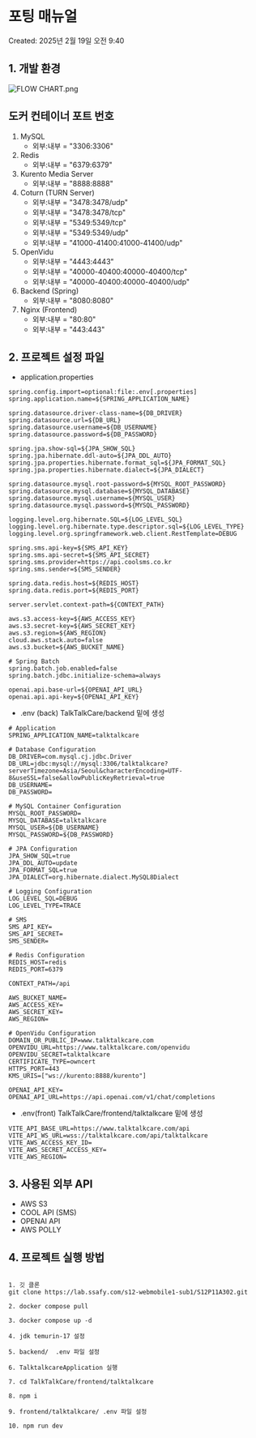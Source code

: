 # 포팅 매뉴얼

Created: 2025년 2월 19일 오전 9:40

## 1. 개발 환경

![FLOW CHART.png](FLOW_CHART.png)

## 도커 컨테이너 포트 번호

1. MySQL
    - 외부:내부 = "3306:3306"
2. Redis
    - 외부:내부 = "6379:6379"
3. Kurento Media Server
    - 외부:내부 = "8888:8888"
4. Coturn (TURN Server)
    - 외부:내부 = "3478:3478/udp"
    - 외부:내부 = "3478:3478/tcp"
    - 외부:내부 = "5349:5349/tcp"
    - 외부:내부 = "5349:5349/udp"
    - 외부:내부 = "41000-41400:41000-41400/udp"
5. OpenVidu
    - 외부:내부 = "4443:4443"
    - 외부:내부 = "40000-40400:40000-40400/tcp"
    - 외부:내부 = "40000-40400:40000-40400/udp"
6. Backend (Spring)
    - 외부:내부 = "8080:8080"
7. Nginx (Frontend)
    - 외부:내부 = "80:80"
    - 외부:내부 = "443:443"

## 2. 프로젝트 설정 파일

- application.properties

```
spring.config.import=optional:file:.env[.properties]
spring.application.name=${SPRING_APPLICATION_NAME}

spring.datasource.driver-class-name=${DB_DRIVER}
spring.datasource.url=${DB_URL}
spring.datasource.username=${DB_USERNAME}
spring.datasource.password=${DB_PASSWORD}

spring.jpa.show-sql=${JPA_SHOW_SQL}
spring.jpa.hibernate.ddl-auto=${JPA_DDL_AUTO}
spring.jpa.properties.hibernate.format_sql=${JPA_FORMAT_SQL}
spring.jpa.properties.hibernate.dialect=${JPA_DIALECT}

spring.datasource.mysql.root-password=${MYSQL_ROOT_PASSWORD}
spring.datasource.mysql.database=${MYSQL_DATABASE}
spring.datasource.mysql.username=${MYSQL_USER}
spring.datasource.mysql.password=${MYSQL_PASSWORD}

logging.level.org.hibernate.SQL=${LOG_LEVEL_SQL}
logging.level.org.hibernate.type.descriptor.sql=${LOG_LEVEL_TYPE}
logging.level.org.springframework.web.client.RestTemplate=DEBUG

spring.sms.api-key=${SMS_API_KEY}
spring.sms.api-secret=${SMS_API_SECRET}
spring.sms.provider=https://api.coolsms.co.kr
spring.sms.sender=${SMS_SENDER}

spring.data.redis.host=${REDIS_HOST}
spring.data.redis.port=${REDIS_PORT}

server.servlet.context-path=${CONTEXT_PATH}

aws.s3.access-key=${AWS_ACCESS_KEY}
aws.s3.secret-key=${AWS_SECRET_KEY}
aws.s3.region=${AWS_REGION}
cloud.aws.stack.auto=false
aws.s3.bucket=${AWS_BUCKET_NAME}

# Spring Batch
spring.batch.job.enabled=false
spring.batch.jdbc.initialize-schema=always

openai.api.base-url=${OPENAI_API_URL}
openai.api.api-key=${OPENAI_API_KEY}

```

- .env (back) TalkTalkCare/backend 밑에 생성

```
# Application
SPRING_APPLICATION_NAME=talktalkcare

# Database Configuration
DB_DRIVER=com.mysql.cj.jdbc.Driver
DB_URL=jdbc:mysql://mysql:3306/talktalkcare?serverTimezone=Asia/Seoul&characterEncoding=UTF-8&useSSL=false&allowPublicKeyRetrieval=true
DB_USERNAME=
DB_PASSWORD=

# MySQL Container Configuration
MYSQL_ROOT_PASSWORD=
MYSQL_DATABASE=talktalkcare
MYSQL_USER=${DB_USERNAME}
MYSQL_PASSWORD=${DB_PASSWORD}

# JPA Configuration
JPA_SHOW_SQL=true
JPA_DDL_AUTO=update
JPA_FORMAT_SQL=true
JPA_DIALECT=org.hibernate.dialect.MySQL8Dialect

# Logging Configuration
LOG_LEVEL_SQL=DEBUG
LOG_LEVEL_TYPE=TRACE

# SMS
SMS_API_KEY=
SMS_API_SECRET=
SMS_SENDER=

# Redis Configuration
REDIS_HOST=redis
REDIS_PORT=6379

CONTEXT_PATH=/api

AWS_BUCKET_NAME=
AWS_ACCESS_KEY=
AWS_SECRET_KEY=
AWS_REGION=

# OpenVidu Configuration
DOMAIN_OR_PUBLIC_IP=www.talktalkcare.com
OPENVIDU_URL=https://www.talktalkcare.com/openvidu
OPENVIDU_SECRET=talktalkcare
CERTIFICATE_TYPE=owncert
HTTPS_PORT=443
KMS_URIS=["ws://kurento:8888/kurento"]

OPENAI_API_KEY=
OPENAI_API_URL=https://api.openai.com/v1/chat/completions

```

- .env(front) TalkTalkCare/frontend/talktalkcare 밑에 생성

```
VITE_API_BASE_URL=https://www.talktalkcare.com/api
VITE_API_WS_URL=wss://talktalkcare.com/api/talktalkcare
VITE_AWS_ACCESS_KEY_ID=
VITE_AWS_SECRET_ACCESS_KEY=
VITE_AWS_REGION=
```

## 3. 사용된 외부 API

- AWS S3
- COOL API (SMS)
- OPENAI API
- AWS POLLY

## 4. 프로젝트 실행 방법

```

1. 깃 클론
git clone https://lab.ssafy.com/s12-webmobile1-sub1/S12P11A302.git

2. docker compose pull

3. docker compose up -d

4. jdk temurin-17 설정

5. backend/  .env 파일 설정

6. TalktalkcareApplication 실행

7. cd TalkTalkCare/frontend/talktalkcare 

8. npm i

9. frontend/talktalkcare/ .env 파일 설정

10. npm run dev
```
